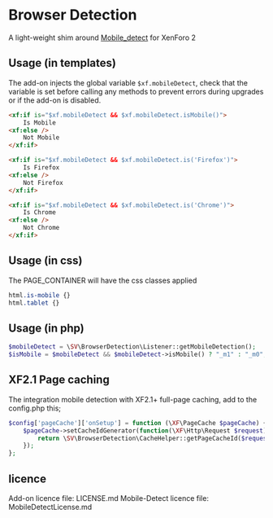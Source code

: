 # Browser Detection

A light-weight shim around [Mobile_detect](https://github.com/serbanghita/Mobile-Detect) for XenForo 2

## Usage (in templates)

The add-on injects the global variable `$xf.mobileDetect`, check that the variable is set before calling any methods to prevent errors during upgrades or if the add-on is disabled.

```html
<xf:if is="$xf.mobileDetect && $xf.mobileDetect.isMobile()">
    Is Mobile
<xf:else />
    Not Mobile
</xf:if>
```

```html
<xf:if is="$xf.mobileDetect && $xf.mobileDetect.is('Firefox')">
    Is Firefox
<xf:else />
    Not Firefox
</xf:if>
```

```html
<xf:if is="$xf.mobileDetect && $xf.mobileDetect.is('Chrome')">
    Is Chrome
<xf:else />
    Not Chrome
</xf:if>
```

## Usage (in css)

The PAGE_CONTAINER will have the css classes applied
```css
html.is-mobile {}
html.tablet {}
```

## Usage (in php)

```php
$mobileDetect = \SV\BrowserDetection\Listener::getMobileDetection();
$isMobile = $mobileDetect && $mobileDetect->isMobile() ? "_m1" : "_m0";
```


## XF2.1 Page caching

The integration mobile detection with XF2.1+ full-page caching, add to the config.php this;
```php
$config['pageCache']['onSetup'] = function (\XF\PageCache $pageCache) {
    $pageCache->setCacheIdGenerator(function(\XF\Http\Request $request) {
        return \SV\BrowserDetection\CacheHelper::getPageCacheId($request);
    });
};
```

## licence

Add-on licence file: LICENSE.md
Mobile-Detect licence file: MobileDetectLicense.md
